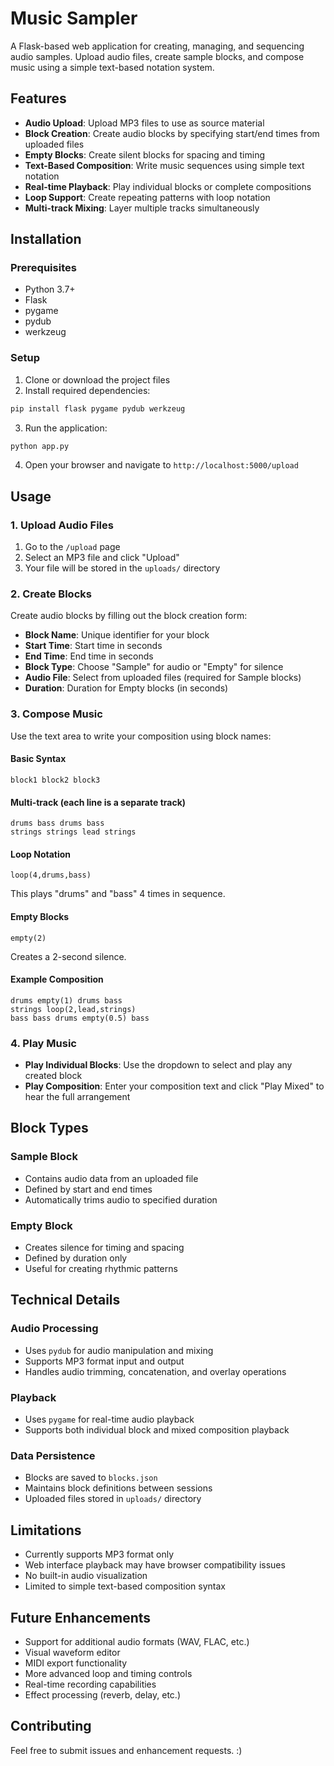 # Music Sampler

A Flask-based web application for creating, managing, and sequencing audio samples. Upload audio files, create sample blocks, and compose music using a simple text-based notation system.

## Features

- **Audio Upload**: Upload MP3 files to use as source material
- **Block Creation**: Create audio blocks by specifying start/end times from uploaded files
- **Empty Blocks**: Create silent blocks for spacing and timing
- **Text-Based Composition**: Write music sequences using simple text notation
- **Real-time Playback**: Play individual blocks or complete compositions
- **Loop Support**: Create repeating patterns with loop notation
- **Multi-track Mixing**: Layer multiple tracks simultaneously

## Installation

### Prerequisites

- Python 3.7+
- Flask
- pygame
- pydub
- werkzeug

### Setup

1. Clone or download the project files
2. Install required dependencies:
```bash
pip install flask pygame pydub werkzeug
```
3. Run the application:
```bash
python app.py
```
4. Open your browser and navigate to `http://localhost:5000/upload`

## Usage

### 1. Upload Audio Files

1. Go to the `/upload` page
2. Select an MP3 file and click "Upload"
3. Your file will be stored in the `uploads/` directory

### 2. Create Blocks

Create audio blocks by filling out the block creation form:

- **Block Name**: Unique identifier for your block
- **Start Time**: Start time in seconds
- **End Time**: End time in seconds  
- **Block Type**: Choose "Sample" for audio or "Empty" for silence
- **Audio File**: Select from uploaded files (required for Sample blocks)
- **Duration**: Duration for Empty blocks (in seconds)

### 3. Compose Music

Use the text area to write your composition using block names:

#### Basic Syntax
```
block1 block2 block3
```

#### Multi-track (each line is a separate track)
```
drums bass drums bass
strings strings lead strings
```

#### Loop Notation
```
loop(4,drums,bass)
```
This plays "drums" and "bass" 4 times in sequence.

#### Empty Blocks
```
empty(2)
```
Creates a 2-second silence.

#### Example Composition
```
drums empty(1) drums bass
strings loop(2,lead,strings) 
bass bass drums empty(0.5) bass
```

### 4. Play Music

- **Play Individual Blocks**: Use the dropdown to select and play any created block
- **Play Composition**: Enter your composition text and click "Play Mixed" to hear the full arrangement

## Block Types

### Sample Block
- Contains audio data from an uploaded file
- Defined by start and end times
- Automatically trims audio to specified duration

### Empty Block  
- Creates silence for timing and spacing
- Defined by duration only
- Useful for creating rhythmic patterns

## Technical Details

### Audio Processing
- Uses `pydub` for audio manipulation and mixing
- Supports MP3 format input and output
- Handles audio trimming, concatenation, and overlay operations

### Playback
- Uses `pygame` for real-time audio playback
- Supports both individual block and mixed composition playback

### Data Persistence
- Blocks are saved to `blocks.json` 
- Maintains block definitions between sessions
- Uploaded files stored in `uploads/` directory

## Limitations

- Currently supports MP3 format only
- Web interface playback may have browser compatibility issues
- No built-in audio visualization
- Limited to simple text-based composition syntax

## Future Enhancements

- Support for additional audio formats (WAV, FLAC, etc.)
- Visual waveform editor
- MIDI export functionality
- More advanced loop and timing controls
- Real-time recording capabilities
- Effect processing (reverb, delay, etc.)

## Contributing

Feel free to submit issues and enhancement requests. :)
